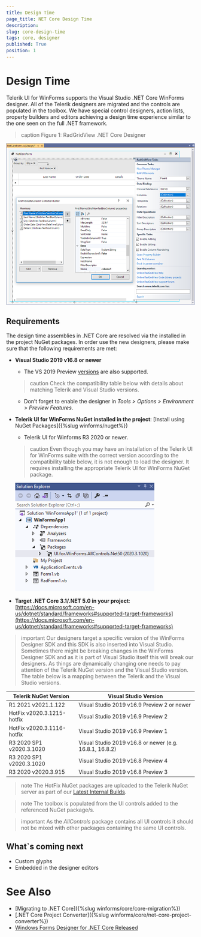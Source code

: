 ```yaml
---
title: Design Time 
page_title: NET Core Design Time
description:   
slug: core-design-time
tags: core, designer
published: True
position: 1
---
```


# Design Time

Telerik UI for WinForms supports the Visual Studio .NET Core WinForms designer. All of the Telerik designers are migrated and the controls are populated in the toolbox. We have special control designers, action lists, property builders and editors achieving a design time experience similar to the one seen on the full .NET framework. 

>caption Figure 1: RadGridView .NET Core Designer

![core-designer001](images/core-designer001.png)

## Requirements

The design time assemblies in .NET Core are resolved via the installed in the project NuGet packages. In order use the new designers, please make sure that the following requirements are met:

*  **Visual Studio 2019 v16.8 or newer**
    - The VS 2019 Preview [versions](https://visualstudio.microsoft.com/vs/preview/) are also supported. 
    
	>caution Check the compatibility table below with details about matching Telerik and Visual Studio versions.
	
    - Don’t forget to enable the designer in *Tools > Options > Environment > Preview Features*.
* **Telerik UI for WinForms NuGet installed in the project**: [Install using NuGet Packages]({%slug winforms/nuget%})
     - Telerik UI for Winforms R3 2020 or newer.

	>caution Even though you may have an installation of the Telerik UI for WinForms suite with the correct version according to the compatibility table below, it is not enough to load the designer. It requires installing the appropriate Telerik UI for WinForms NuGet package.

	![core-designer002](images/core-designer002.png)

* **Target .NET Core 3.1/.NET 5.0 in your project**: [https://docs.microsoft.com/en-us/dotnet/standard/frameworks#supported-target-frameworks](https://docs.microsoft.com/en-us/dotnet/standard/frameworks#supported-target-frameworks)

>important Our designers target a specific version of the WinForms Designer SDK and this SDK is also inserted into Visual Studio. Sometimes there might be breaking changes in the WinForms Designer SDK and as it is part of Visual Studio itself this will break our designers. As things are dynamically changing one needs to pay attention of the Telerik NuGet version and the Visual Studio version. The table below is a mapping between the Telerik and the Visual Studio versions.
>

|Telerik NuGet Version|Visual Studio Version|
|----|----|
|R1 2021 v2021.1.122|Visual Studio 2019 v16.9 Preview 2 or newer|
|HotFix v2020.3.1215-hotfix|Visual Studio 2019 v16.9 Preview 2|
|HotFix v2020.3.1116-hotfix|Visual Studio 2019 v16.9 Preview 1|
|R3 2020 SP1 v2020.3.1020|Visual Studio 2019 v16.8 or newer (e.g. 16.8.1, 16.8.2)|
|R3 2020 SP1 v2020.3.1020|Visual Studio 2019 v16.8 Preview 4|
|R3 2020 v2020.3.915|Visual Studio 2019 v16.8 Preview 3|

>note The HotFix NuGet packages are uploaded to the Telerik NuGet server as part of our [Latest Internal Builds](https://docs.telerik.com/devtools/winforms/installation-and-upgrades/latest-internal-builds#latest-internal-builds).  
>

>note The toolbox is populated from the UI controls added to the referenced NuGet package/s.  
>

>important As the *AllControls* package contains all UI controls it should not be mixed with other packages containing the same UI controls.
>

## What`s coming next 

* Custom glyphs
* Embedded in the designer editors


# See Also
* [Migrating to .NET Core]({%slug winforms/core/core-migration%})
* [.NET Core Project Converter]({%slug winforms/core/net-core-project-converter%})
* [Windows Forms Designer for .NET Core Released](https://devblogs.microsoft.com/dotnet/windows-forms-designer-for-net-core-released/)
